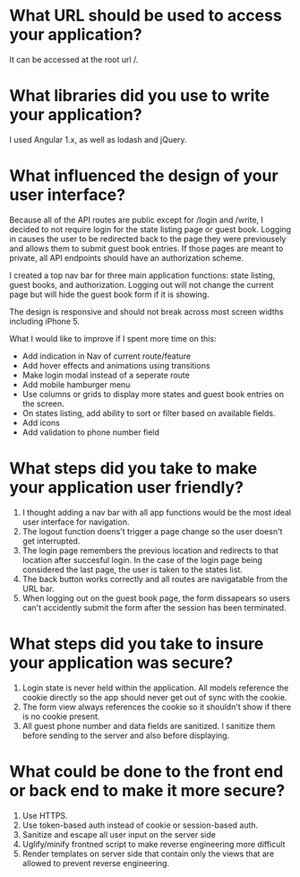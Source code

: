 # What URL should be used to access your application?

It can be accessed at the root url /.

# What libraries did you use to write your application?

I used Angular 1.x, as well as lodash and jQuery.

# What influenced the design of your user interface?

Because all of the API routes are public except for /login and /write, I decided to not require login for the state listing page or guest book. Logging in causes the user to be redirected back to the page they were previousely and allows them to submit guest book entries.
If those pages are meant to private, all API endpoints should have an authorization scheme.

I created a top nav bar for three main application functions: state listing, guest books, and authorization. Logging out will not change the current page but will hide the guest book form if it is showing.

The design is responsive and should not break across most screen widths including iPhone 5.

What I would like to improve if I spent more time on this:
- Add indication in Nav of current route/feature
- Add hover effects and animations using transitions
- Make login modal instead of a seperate route
- Add mobile hamburger menu
- Use columns or grids to display more states and guest book entries on the screen.
- On states listing, add ability to sort or filter based on available fields.
- Add icons
- Add validation to phone number field


# What steps did you take to make your application user friendly?

1. I thought adding a nav bar with all app functions would be the most ideal user interface for navigation.
2. The logout function doens't trigger a page change so the user doesn't get interrupted. 
3. The login page remembers the previous location and redirects to that location after succesful login. In the case of the login page being considered the last page, the user is taken to the states list.
4. The back button works correctly and all routes are navigatable from the URL bar.
5. When logging out on the guest book page, the form dissapears so users can't accidently submit the form after the session has been terminated.


# What steps did you take to insure your application was secure?

1. Login state is never held within the application. All models reference the cookie directly so the app should never get out of sync with the cookie.
2. The form view always references the cookie so it shouldn't show if there is no cookie present.
3. All guest phone number and data fields are sanitized. I sanitize them before sending to the server and also before displaying.

# What could be done to the front end or back end to make it more secure?

1. Use HTTPS.
2. Use token-based auth instead of cookie or session-based auth. 
3. Sanitize and escape all user input on the server side
4. Uglify/minify frontned script to make reverse engineering more difficult
5. Render templates on server side that contain only the views that are allowed to prevent reverse engineering.
